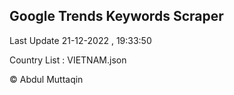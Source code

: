 

## Google Trends Keywords Scraper 
 
Last Update 21-12-2022 , 19:33:50

Country List :
VIETNAM.json



© Abdul Muttaqin 
